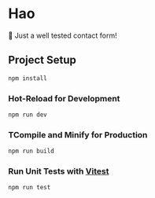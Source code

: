 # Hao

🤣 Just a well tested contact form!

## Project Setup

```sh
npm install
```

### Hot-Reload for Development

```sh
npm run dev
```

### TCompile and Minify for Production

```sh
npm run build
```

### Run Unit Tests with [Vitest](https://vitest.dev/)

```sh
npm run test
```
